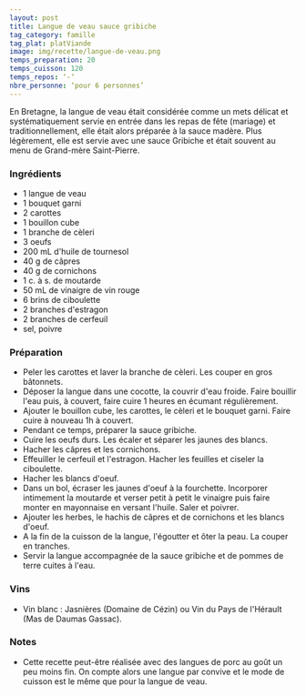 ```yaml
---
layout: post
title: Langue de veau sauce gribiche
tag_category: famille
tag_plat: platViande
image: img/recette/langue-de-veau.png
temps_preparation: 20
temps_cuisson: 120
temps_repos: ‘-‘
nbre_personne: ‘pour 6 personnes’
---
```

En Bretagne, la langue de veau était considérée comme un mets délicat et systématiquement servie en entrée dans les repas de fête (mariage) et traditionnellement, elle était alors préparée à la sauce madère. Plus légèrement, elle est servie avec une sauce Gribiche et était souvent au menu de Grand-mère Saint-Pierre.

### Ingrédients
* 1 langue de veau
* 1 bouquet garni
* 2 carottes
* 1 bouillon cube
* 1 branche de cèleri
* 3 oeufs
* 200 mL d'huile de tournesol
* 40 g de câpres
* 40 g de cornichons
* 1 c. à s. de moutarde
* 50 mL de vinaigre de vin rouge
* 6 brins de ciboulette
* 2 branches d'estragon
* 2 branches de cerfeuil
* sel, poivre

### Préparation
* Peler les carottes et laver la branche de cèleri. Les couper en gros bâtonnets.
* Déposer la langue dans une cocotte, la couvrir d'eau froide. Faire bouillir l'eau puis, à couvert, faire cuire 1 heures en écumant régulièrement.
* Ajouter le bouillon cube, les carottes, le cèleri et le bouquet garni. Faire cuire à nouveau 1h à couvert.
* Pendant ce temps, préparer la sauce gribiche.
* Cuire les oeufs durs. Les écaler et séparer les jaunes des blancs.
* Hacher les câpres et les cornichons.
* Effeuiller le cerfeuil et l'estragon. Hacher les feuilles et ciseler la ciboulette.
* Hacher les blancs d'oeuf.
* Dans un bol, écraser les jaunes d'oeuf à la fourchette. Incorporer intimement la moutarde et verser petit à petit le vinaigre puis faire monter en mayonnaise en versant l'huile. Saler et poivrer.
* Ajouter les herbes, le hachis de câpres et de cornichons et les blancs d'oeuf.
* A la fin de la cuisson de la langue, l'égoutter et ôter la peau. La couper en tranches.
* Servir la langue accompagnée de la sauce gribiche et de pommes de terre cuites à l'eau.

### Vins
* Vin blanc : Jasnières (Domaine de Cézin) ou Vin du Pays de l'Hérault (Mas de Daumas Gassac).

### Notes
* Cette recette peut-être réalisée avec des langues de porc au goût un peu moins fin. On compte alors une langue par convive et le mode de cuisson est le même que pour la langue de veau.
